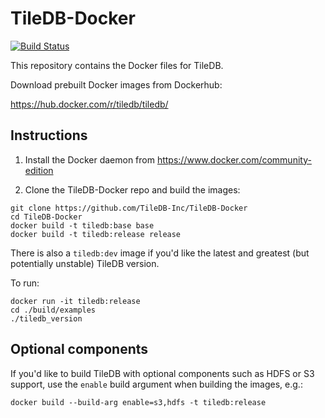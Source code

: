 # TileDB-Docker

[![Build Status](https://travis-ci.org/TileDB-Inc/TileDB-Docker.svg?branch=master)](https://travis-ci.org/TileDB-Inc/TileDB-Docker)

This repository contains the Docker files for TileDB.

Download prebuilt Docker images from Dockerhub:

https://hub.docker.com/r/tiledb/tiledb/

## Instructions

1. Install the Docker daemon from https://www.docker.com/community-edition

2. Clone the TileDB-Docker repo and build the images:
```
git clone https://github.com/TileDB-Inc/TileDB-Docker
cd TileDB-Docker
docker build -t tiledb:base base
docker build -t tiledb:release release
```

There is also a `tiledb:dev` image if you'd like the latest and
greatest (but potentially unstable) TileDB version.

To run:

    docker run -it tiledb:release
    cd ./build/examples
    ./tiledb_version

## Optional components

If you'd like to build TileDB with optional components such as HDFS or
S3 support, use the `enable` build argument when building the images,
e.g.:

    docker build --build-arg enable=s3,hdfs -t tiledb:release
